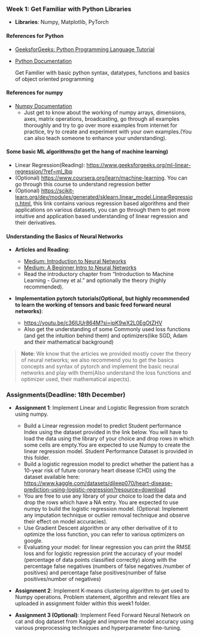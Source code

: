 <!-- This week is going to be covering some basic concepts and get the hang of syntax of required libraries. 

Some basic fast learning tips:
You can always ask chatgpt to understand the syntax of any library/framework, you can give relevant prompts like:
"Explain me all the basic numpy syntax with relevant examples for each concept", and other variations of it would also work(Most of you would be expert in giving GPT prompts by now :) ).
Also you can ask chatgpt about the syntax that you don't understand from the resources/documentation and ask it to make some
complex practice example to get the hang of it in depth.

**We would recommend you to solve the assignments on your own without using any LLM's, if you don't know the syntax to make a particular part of problem work in particular framework/library you are working on,then you can just google the syntax required and implement it on your own, if you implement any stuff using LLM, make sure you understand each and every line of it and then implement that stuff by yourselves rather than copy pasting.**

**We would also recommend to go through optional readings and optional assignments** -->

### Week 1: Get Familiar with Python Libraries
- **Libraries**: Numpy, Matplotlib, PyTorch

#### References for Python
- [GeeksforGeeks: Python Programming Language Tutorial](https://www.geeksforgeeks.org/python-programming-language-tutorial/)
- [Python Documentation](https://docs.python.org/3.13/)

  Get Familier with basic python syntax, datatypes, functions and basics of object oriented programming

#### References for numpy
- [Numpy Documentation](https://numpy.org/doc/2.1/user/basics.html)
  - Just get to know about the working of numpy arrays, dimensions, axes, matrix operations, broadcasting, go through all examples thoroughly and try to go over more examples from internet for practice, try to create and experiment with your own examples.(You can also teach someone to enhance your understanding).
 
#### Some basic ML algorithms(to get the hang of machine learning)

-  Linear Regression(Reading): https://www.geeksforgeeks.org/ml-linear-regression/?ref=ml_lbp
- (Optional) https://www.coursera.org/learn/machine-learning. You can go through this course to understand regression better
- (Optional) https://scikit-learn.org/dev/modules/generated/sklearn.linear_model.LinearRegression.html, this link contains various regression based algorithms and their applications on various datasets, you can go through them to get more intuitive and application based understanding of linear regression and their derivatives.


#### Understanding the Basics of Neural Networks
- **Articles and Reading**:
  - [Medium: Introduction to Neural Networks](https://medium.com/deep-learning-demystified/introduction-to-neural-networks-part-1-e13f132c6d7e)
  - [Medium: A Beginner Intro to Neural Networks](https://purnasaigudikandula.medium.com/a-beginner-intro-to-neural-networks-543267bda3c8)
  - Read the introductory chapter from “Introduction to Machine Learning - Gurney et al.” and optionally the theory (highly recommended).
  

- **Implementation pytorch tutorials(Optional, but highly recommended to learn the working of tensors and basic feed forward neural networks)**:
  - https://youtu.be/c36lUUr864M?si=ipK9wX2L0EgOtZHV
  - Also get the understanding of some Commonly used loss functions (and get the intuition behind them) and optimizers(like SGD, Adam and their mathematical background)

> **Note**: We know that the articles we provided mostly cover the theory of neural networks; we also recommend you to get the basics concepts and syntax of pytorch and implement the basic neural networks and play with them(Also understand the loss functions and optimizer used, their mathematical aspects).

### Assignments(Deadline: 18th December)
- **Assignment 1**: Implement Linear and Logistic Regression from scratch using numpy.
  - Build a Linear regression model to predict Student performance Index using the dataset provided in the link below. You will have to load the data using the library of your choice and drop rows in which some cells are empty.You are expected to use Numpy to create the linear regression model. Student Performance Dataset is provided in this folder.
  - Build a logistic regression model to predict whether the patient has a 10-year risk of future coronary heart disease (CHD) using the dataset available here: https://www.kaggle.com/datasets/dileep070/heart-disease-prediction-using-logistic-regression?resource=download
  - You are free to use any library of your choice to load the data and drop the rows which have a NA entry. You are expected to use numpy to build the logistic regression model. (Optional: Implement any imputation technique or outlier removal technique and observe their effect on model accuracies).
  - Use Gradient Descent algorithm or any other derivative of it to optimize the loss function, you can refer to various optimizers on google.
  - Evaluating your model: for linear regression you can print the RMSE loss and for logistic regression print the accuracy of your model (percentage of data points classified correctly) along with the percentage false negatives (numbers of false negatives /number of positives) and percentage false positives(number of false positives/number of negatives)

- **Assignment 2**: Implement K-means clustering algorithm to get used to Numpy operations. Problem statement, algorithm and relevant files are uploaded in assignment folder within this week1 folder.
  
- **Assignment 3 (Optional)**: Implement Feed Forward Neural Network on cat and dog dataset from Kaggle and improve the model accuracy using various preprocessing techniques and hyperparameter fine-tuning.

<!-- - Submission format: Make your github repository. You can clone our repo and add your work to it. We will float Google forms asking the repo links, please feel free to reach out in case you are new to GitHub. -->